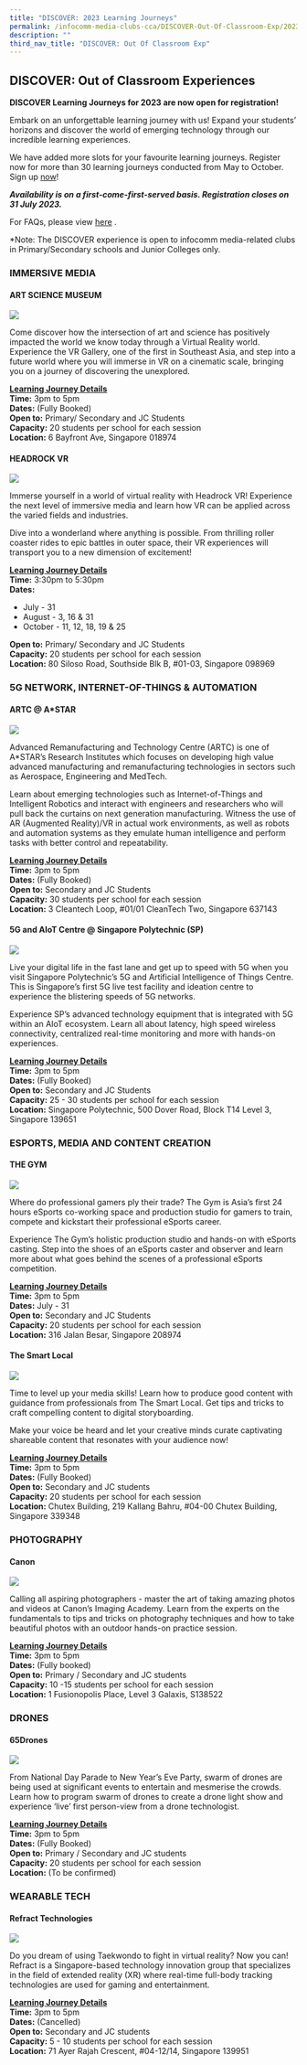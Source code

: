 ```yaml
---
title: "DISCOVER: 2023 Learning Journeys"
permalink: /infocomm-media-clubs-cca/DISCOVER-Out-Of-Classroom-Exp/2023-learning-journeys/
description: ""
third_nav_title: "DISCOVER: Out Of Classroom Exp"
---
```

## DISCOVER: Out of Classroom Experiences


**DISCOVER Learning Journeys for 2023 are now open for registration!**

Embark on an unforgettable learning journey with us! Expand your students’ horizons and discover the world of emerging technology through our incredible learning experiences.

We have added more slots for your favourite learning journeys.
Register now for more than 30 learning journeys conducted from May to October. Sign up [now](https://go.gov.sg/discover2023)!

***Availability is on a first-come-first-served basis.
Registration closes on 31 July 2023.***

For FAQs, please view [here](https://go.gov.sg/learningjourneysfaq2023)
.<br>

*Note: The DISCOVER experience is open to infocomm media-related clubs in Primary/Secondary schools and Junior Colleges only. 


### IMMERSIVE MEDIA
#### **ART SCIENCE MUSEUM** 
![](/images/Icmclub/ASM.png)

Come discover how the intersection of art and science has positively impacted the world we know today through a Virtual Reality world. Experience the VR Gallery, one of the first   in Southeast Asia, and step into a future world where you will immerse in VR on a cinematic scale, bringing you on a journey of discovering the unexplored. 

**<u>Learning Journey Details</u>** <br>
**Time:** 3pm to 5pm<br>
**Dates:** (Fully Booked) <br>
**Open to:** Primary/ Secondary and JC Students <br>
**Capacity:** 20 students per school for each session 
<br>
**Location:** 6 Bayfront Ave, Singapore 018974
<br>

#### **HEADROCK VR**
![](/images/Icmclub/Headrock%20VR.png)

Immerse yourself in a world of virtual reality with Headrock VR! Experience the next level of immersive media and learn how VR can be applied across the varied fields and industries. 

Dive into a wonderland where anything is possible. From thrilling roller coaster rides to epic battles in outer space, their VR experiences will transport you to a new dimension of excitement!

**<u>Learning Journey Details</u>** <br>
**Time:** 3:30pm to 5:30pm<br>
**Dates:** 
* July - 31 
* August - 3, 16 &amp; 31
* October - 11, 12, 18, 19 &amp; 25 <br>

**Open to:** Primary/ Secondary and JC Students <br>
**Capacity:** 20 students per school for each session<br>
**Location:** 80 Siloso Road, Southside Blk B, #01-03, Singapore 098969


### 5G NETWORK, INTERNET-OF-THINGS &amp; AUTOMATION
#### **ARTC @ A*STAR**
![](/images/Icmclub/Astar.png)

Advanced Remanufacturing and Technology Centre (ARTC) is one of A\*STAR’s Research Institutes which focuses on developing high value advanced manufacturing and remanufacturing technologies in sectors such as Aerospace, Engineering and MedTech.

Learn about emerging technologies such as Internet-of-Things and Intelligent Robotics and interact with engineers and researchers who will pull back the curtains on next generation manufacturing. Witness the use of AR (Augmented Reality)/VR in actual work environments, as well as robots and automation systems as they emulate human intelligence and perform tasks with better control and repeatability.

**<u>Learning Journey Details</u>** <br>
**Time:** 3pm to 5pm<br>
**Dates:** 
(Fully Booked)<br>
**Open to:** Secondary and JC Students <br>
**Capacity:** 30 students per school for each session<br>
**Location:** 3 Cleantech Loop, #01/01 CleanTech Two, Singapore 637143

#### **5G and AIoT Centre @ Singapore Polytechnic (SP)**
![](/images/Icmclub/5G%20and%20AIoT%20Centre.png)

Live your digital life in the fast lane and get up to speed with 5G when you visit Singapore Polytechnic’s 5G and Artificial Intelligence of Things Centre. This is Singapore’s first 5G live test facility and ideation centre to experience the blistering speeds of 5G networks.

Experience SP’s advanced technology equipment that is integrated with 5G within an AIoT ecosystem. Learn all about latency, high speed wireless connectivity, centralized real-time monitoring and more with hands-on experiences.

**<u>Learning Journey Details</u>** <br>
**Time:** 3pm to 5pm<br>
**Dates:**  (Fully Booked)<br>
**Open to:** Secondary and JC Students <br>
**Capacity:** 25 - 30 students per school for each session<br>
**Location:** Singapore Polytechnic, 500 Dover Road, Block T14 Level 3, Singapore 139651

### ESPORTS, MEDIA AND CONTENT CREATION
#### **THE GYM**
![](/images/Icmclub/The%20Gym.png)

Where do professional gamers ply their trade? The Gym is Asia’s first 24 hours eSports co-working space and production studio for gamers to train, compete and kickstart their professional eSports career.

Experience The Gym’s holistic production studio and hands-on with eSports casting. Step into the shoes of an eSports caster and observer and learn more about what goes behind the scenes of a professional eSports competition.

**<u>Learning Journey Details</u>** <br>
**Time:** 3pm to 5pm<br>
**Dates:** July - 31 <br>
**Open to:** Secondary and JC Students <br>
**Capacity:** 20 students per school for each session<br>
**Location:** 316 Jalan Besar, Singapore 208974

#### **The Smart Local** <br>
![](/images/Icmclub/TSL.png)

Time to level up your media skills! Learn how to produce good content with guidance from professionals from The Smart Local. Get tips and tricks to craft compelling content to digital storyboarding. 

Make your voice be heard and let your creative minds curate captivating shareable content that resonates with your audience now!

**<u>Learning Journey Details</u>**<br>
**Time:** 3pm to 5pm<br>
**Dates:** (Fully Booked) <br>
**Open to:** Secondary and JC students<br>
**Capacity:** 20 students per school for each session <br>
**Location:** Chutex Building, 219 Kallang Bahru, #04-00 Chutex Building, Singapore 339348

### PHOTOGRAPHY<br>
#### **Canon** <br>
![](/images/Icmclub/Canon.png)

Calling all aspiring photographers - master the art of taking amazing photos and videos at Canon’s Imaging Academy. Learn from the experts on the fundamentals to tips and tricks on photography techniques and how to take beautiful photos with an outdoor hands-on practice session.


**<u>Learning Journey Details</u>** <br>
**Time:** 3pm to 5pm<br>
**Dates:** (Fully booked)<br>
**Open to:** Primary / Secondary and JC students <br>
**Capacity:** 10 -15 students per school for each session
<br>
**Location:** 1 Fusionopolis Place, Level 3 Galaxis, S138522

### DRONES
#### **65Drones**
![](/images/Icmclub/65%20Drones.png)

From National Day Parade to New Year’s Eve Party, swarm of drones are being used at significant events to entertain and mesmerise the crowds. Learn how to program swarm of drones to create a drone light show and experience ‘live’ first person-view from a drone technologist.

**<u>Learning Journey Details</u>** <br>
**Time:** 3pm to 5pm<br>
**Dates:** (Fully Booked)<br>
**Open to:** Primary / Secondary and JC students <br>
**Capacity:** 20 students per school for each session
<br>
**Location:** (To be confirmed)

### WEARABLE TECH
#### **Refract Technologies**
![](/images/Icmclub/Refract%20Tech.png)

Do you dream of using Taekwondo to fight in virtual reality? Now you can! Refract is a Singapore-based technology innovation group that specializes in the field of extended reality (XR) where real-time full-body tracking technologies are used for gaming and entertainment.

**<u>Learning Journey Details</u>** <br>
**Time:** 3pm to 5pm <br>
**Dates:**   (Cancelled)  <br>
**Open to:** Secondary and JC students <br>
**Capacity:** 5 - 10 students per school for each session
<br>
**Location:** 71 Ayer Rajah Crescent, #04-12/14, Singapore 139951